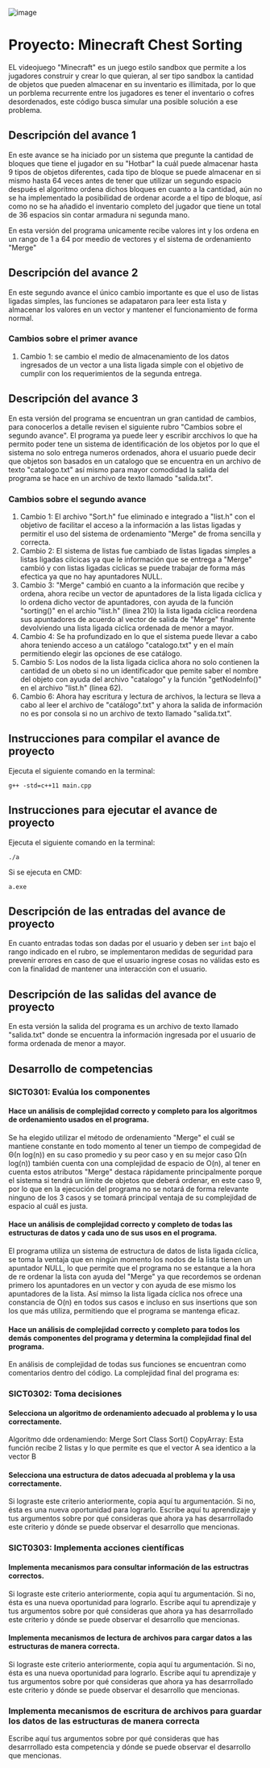 ![image](https://github.com/user-attachments/assets/9dc1b9d4-e1ed-4186-bcc2-cb3ed48611d9)

# Proyecto: Minecraft Chest Sorting
EL videojuego "Minecraft" es un juego estilo sandbox que permite a los jugadores construir y crear lo que quieran, al ser tipo sandbox la cantidad de objetos que pueden almacenar en su inventario es illimitada, por lo que un porblema recurrente entre los jugadores es tener el inventario o cofres desordenados, este código busca simular una posible solución a ese problema.

## Descripción del avance 1
En este avance se ha iniciado por un sistema que pregunte la cantidad de bloques que tiene el jugador en su "Hotbar" la cuál puede almacenar hasta 9 tipos de objetos diferentes, cada tipo de bloque se puede almacenar en si mismo hasta 64 veces antes de  tener que utilizar un segundo espacio después el algoritmo ordena dichos bloques en cuanto a la cantidad, aún no se ha implementado la posibilidad de ordenar acorde a el tipo de bloque, así como no se ha añadido el inventario completo del jugador que tiene un total de 36 espacios sin contar armadura ni segunda mano.

En esta versión del programa unicamente recibe valores int y los ordena en un rango de 1 a 64 por meedio de vectores y el sistema de ordenamiento "Merge"

## Descripción del avance 2
En este segundo avance el único cambio importante es que el uso de listas ligadas simples, las funciones se adapataron para leer esta lista y almacenar los valores en un vector y mantener el funcionamiento de forma normal.

### Cambios sobre el primer avance
1. Cambio 1: se cambio el medio de almacenamiento de los datos ingresados de un vector a una lista ligada simple con el objetivo de cumplir con los requerimientos de la segunda entrega.

## Descripción del avance 3
En esta versión del programa se encuentran un gran cantidad de cambios, para conocerlos a detalle revisen el siguiente rubro "Cambios sobre el segundo avance".
El programa ya puede leer y escribir arcchivos lo que ha permito poder tene un sistema de identificación de los objetos por lo que el sistema no solo entrega numeros ordenados, ahora el usuario puede decir que objetos son basados en un catalogo que se encuentra en un archivo de texto "catalogo.txt" así mismo para mayor comodidad la salida del programa se hace en un archivo de texto llamado "salida.txt".

### Cambios sobre el segundo avance
1. Cambio 1: El archivo "Sort.h" fue eliminado e integrado a "list.h" con el objetivo de facilitar el acceso a la información a las listas ligadas y permitir el uso del sistema de ordenamiento "Merge" de froma sencilla y correcta.
2. Cambio 2: El sistema de listas fue cambiado de listas ligadas simples a listas ligadas cilcicas ya que le información que se entrega a "Merge" cambió y con listas ligadas ciclicas se puede trabajar de forma más efectica ya que no hay apuntadores NULL.
3. Cambio 3: "Merge" cambió en cuanto a la información que recibe y ordena, ahora recibe un vector de apuntadores de la lista ligada cíclica y lo ordena dicho vector de apuntadores, con ayuda de la función "sorting()" en el archio "list.h" (linea 210) la lista ligada cíclica reordena sus apuntadores de acuerdo al vector de salida de "Merge" finalmente devolviendo una lista ligada cíclica ordenada de menor a mayor.
4. Cambio 4: Se ha profundizado en lo que el sistema puede llevar a cabo ahora teniendo acceso a un catálogo "catalogo.txt" y en el maín permitiendo elegir las opciones de ese catálogo.
5. Cambio 5: Los nodos de la lista ligada ciclica ahora no solo contienen la cantidad de un obeto si no un identificador que pemite saber el nombre del objeto con ayuda del archivo "catalogo" y la función "getNodeInfo()" en el archivo "list.h" (linea 62).
6. Cambio 6: Ahora hay escritura y lectura de archivos, la lectura se lleva a cabo al leer el archivo de "catálogo".txt" y ahora la salida de información no es por consola si no un archivo de texto llamado "salida.txt".

## Instrucciones para compilar el avance de proyecto
Ejecuta el siguiente comando en la terminal:

`g++ -std=c++11 main.cpp` 

## Instrucciones para ejecutar el avance de proyecto
Ejecuta el siguiente comando en la terminal:

`./a`

Si se ejecuta en CMD:

`a.exe`

## Descripción de las entradas del avance de proyecto
En cuanto entradas todas son dadas por el usuario y deben ser `int` bajo el rango indicado en el rubro, se implementaron medidas de seguridad para prevenir errores en caso de que el usuario ingrese cosas no válidas esto es con la finalidad de mantener una interacción con el usuario.

## Descripción de las salidas del avance de proyecto
En esta versión la salida del programa es un archivo de texto llamado "salida.txt" donde se encuentra la información ingresada por el usuario de forma ordenada de menor a mayor.

## Desarrollo de competencias

### SICT0301: Evalúa los componentes
#### Hace un análisis de complejidad correcto y completo para los algoritmos de ordenamiento usados en el programa.
Se ha elegido utilizar el método de ordenamiento "Merge" el cuál se mantiene constante en todo momento al tener un tiempo de compegidad de Θ(n log(n)) en su caso promedio y su peor caso y en su mejor caso Ω(n log(n)) también cuenta con una complejidad de espacio de O(n), al tener en cuenta estos atributos "Merge" destaca rápidamente principalmente porque el sistema si tendrá un límite de objetos que deberá ordenar, en este caso 9, por lo que en la ejecución del programa no se notará de forma relevante ninguno de los 3 casos y se tomará principal ventaja de su complejidad de espacio al cuál es justa.

#### Hace un análisis de complejidad correcto y completo de todas las estructuras de datos y cada uno de sus usos en el programa.
El programa utiliza un sistema de estructura de datos de lista ligada cíclica, se toma la ventaja que en ningún momento los nodos de la lista tienen un apuntador NULL, lo que permite que el programa no se estanque a la hora de re ordenar la lista con ayuda del "Merge" ya que recordemos se ordenan primero los apuntadores en un vector y con ayuda de ese mismo los apuntadores de la lista. Así mimso la lista ligada cíclica nos ofrece una constancia de O(n) en todos sus casos e incluso en sus insertions que son los que más utiliza, permitiendo que el programa se mantenga eficaz.

#### Hace un análisis de complejidad correcto y completo para todos los demás componentes del programa y determina la complejidad final del programa.
En análisis de complejidad de todas sus funciones se encuentran como comentarios dentro del código. La complejidad final del programa es: 

### SICT0302: Toma decisiones
#### Selecciona un algoritmo de ordenamiento adecuado al problema y lo usa correctamente.
Algoritmo dde ordenamiendo: Merge Sort
Class Sort()
CopyArray: Esta función recibe 2 listas y lo que permite es que el vector A sea identico a la vector B

#### Selecciona una estructura de datos adecuada al problema y la usa correctamente.
Si lograste este criterio anteriormente, copia aquí tu argumentación. Si no, ésta es una nueva oportunidad para lograrlo. Escribe aquí tu aprendizaje y tus argumentos sobre por qué consideras que ahora ya has desarrrollado este criterio y dónde se puede observar el desarrollo que mencionas.

### SICT0303: Implementa acciones científicas
#### Implementa mecanismos para consultar información de las estructras correctos.
Si lograste este criterio anteriormente, copia aquí tu argumentación. Si no, ésta es una nueva oportunidad para lograrlo. Escribe aquí tu aprendizaje y tus argumentos sobre por qué consideras que ahora ya has desarrrollado este criterio y dónde se puede observar el desarrollo que mencionas.

#### Implementa mecanismos de lectura de archivos para cargar datos a las estructuras de manera correcta.
Si lograste este criterio anteriormente, copia aquí tu argumentación. Si no, ésta es una nueva oportunidad para lograrlo. Escribe aquí tu aprendizaje y tus argumentos sobre por qué consideras que ahora ya has desarrrollado este criterio y dónde se puede observar el desarrollo que mencionas.

### Implementa mecanismos de escritura de archivos para guardar los datos  de las estructuras de manera correcta
Escribe aquí tus argumentos sobre por qué consideras que has desarrrollado esta competencia y dónde se puede observar el desarrollo que mencionas.
